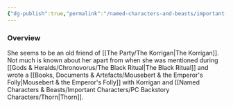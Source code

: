 ```yaml
---
{"dg-publish":true,"permalink":"/named-characters-and-beasts/important-characters/pc-backstory-characters/sera/","tags":["NPC","Important"],"noteIcon":"","created":"2024-10-11T21:22:05.202+01:00","updated":"2024-12-31T19:55:45.153+00:00"}
---
```



### Overview
She seems to be an old friend of [[The Party/The Korrigan\|The Korrigan]]. Not much is known about her apart from when she was mentioned during [[Gods & Heralds/Chronovorus/The Black Ritual\|The Black Ritual]] and wrote a [[Books, Documents & Artefacts/Mousebert & the Emperor's Folly\|Mousebert & the Emperor's Folly]] with Korrigan and [[Named Characters & Beasts/Important Characters/PC Backstory Characters/Thorn\|Thorn]].